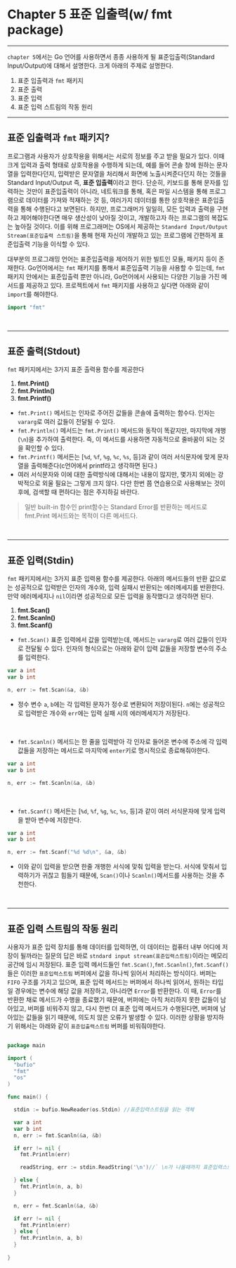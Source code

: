# Chapter 5 표준 입출력(w/ fmt package)
***
`chapter 5`에서는 Go 언어를 사용하면서 종종 사용하게 될 표준입출력(Standard Input/Output)에 대해서 설명한다.
크게 아래의 주제로 설명한다.
1. 표준 입출력과 `fmt` 패키지
2. 표준 출력
3. 표준 입력
4. 표준 입력 스트림의 작동 원리
***

## 표준 입출력과 `fmt` 패키지?
프로그램과 사용자가 상호작용을 위해서는 서로의 정보를 주고 받을 필요가 있다. 이때 크게 입력과 출력 형태로 상호작용을 수행하게 되는데,
예를 들어 콘솔 창에 원하는 문자열을 입력한다던지, 입력받은 문자열을 처리해서 화면에 노출시켜준다던지 하는 것들을 Standard Input/Output 즉, **표준 입출력**이라고 한다.
단순히, 키보드를 통해 문자를 입력하는 것만이 표준입출력이 아니라, 네트워크를 통해, 혹은 파일 시스템을 통해 프로그램으로 데이터를 가져와 적재하는 것 등, 여러가지 데이터를 통한 상호작용은 표준입출력을 통해 수행된다고 보면된다.
하지만, 프로그래머가 일일히, 모든 입력과 출력을 구현하고 제어해야한다면 매우 생산성이 낮아질 것이고, 개발하고자 하는 프로그램의 복잡도는 높아질 것이다. 이를 위해 프로그래머는 OS에서 제공하는 `Standard Input/Output Stream(표준입출력 스트림)`을 통해
현재 자신이 개발하고 있는 프로그램에 간편하게 표준입출력 기능을 이식할 수 있다.

대부분의 프로그래밍 언어는 표준입출력을 제어하기 위한 빌트인 모듈, 패키지 등이 존재한다. Go언어에서는 `fmt` 패키지를 통해서 표준입출력 기능을 사용할 수 있는데,
`fmt` 패키지 안에서는 표준입출력 뿐만 아니라, Go언어에서 사용되는 다양한 기능을 가진 메서드를 제공하고 있다.  프로젝트에서 `fmt` 패키지를 사용하고 싶다면 아래와 같이 `import`를 해야한다.

```go
import "fmt"
```
<br>

***
## 표준 출력(Stdout)

`fmt` 패키지에서는 3가지 표준 출력용 함수를 제공한다
1. **fmt.Print()**
2. **fmt.Println()**
3. **fmt.Printf()**

* `fmt.Print()` 메서드는 인자로 주어진 값들을 콘솔에 출력하는 함수다. 인자는 `vararg`로 여러 값들이 전달될 수 있다.
* `fmt.Println()` 메서드는 `fmt.Print()` 메서드와 동작이 똑같지만, 마지막에 개행(`\n`)을 추가하여 출력한다. 즉, 이 메서드를 사용하면 자동적으로 줄바꿈이 되는 것을 확인할 수 있다.
* `fmt.Printf()` 메서든는 [`%d`, `%f`, `%g`, `%c`, `%s`, 등]과 같이 여러 서식문자에 맞게 문자열을 출력해준다(c언어에서 printf라고 생각하면 된다.)
* 여러 서식문자와 이에 대한 출력방식에 대해서는 내용이 많지만, 몇가지 외에는 강박적으로 외울 필요는 그렇게 크지 않다. 다만 한번 쯤 연습용으로 사용해보는 것이 후에, 검색할 때 편하다는 점은 주지하길 바란다.

> 일반 built-in 함수인 print함수는 Standard Error를 반환하는 메서드로 fmt.Print 메서드와는 목적이 다른 메서드다.

<br>

***
## 표준 입력(Stdin)

`fmt` 패키지에서는 3가지 표준 입력용 함수를 제공한다. 아래의 메서드들의 반환 값으로는 성공적으로 입력받은 인자의 개수와, 입력 실패시 반환되는 에러메세지를 반환한다. 만약 에러메세지나 `nil`이라면 성공적으로 모든 입력을 동작했다고 생각하면 된다.
1. **fmt.Scan()**
2. **fmt.Scanln()**
3. **fmt.Scanf()**

* `fmt.Scan()` 표준 입력에서 값을 입력받는데, 메서드는 `vararg`로 여러 값들이 인자로 전달될 수 있다. 인자의 형식으로는 아래와 같이 입력 값들을 저장할 변수의 주소를 입력한다.
```go
var a int
var b int

n, err := fmt.Scan(&a, &b)
```
* 정수 변수 `a`, `b`에는 각 입력된 문자가 정수로 변환되어 저장이된다. `n`에는 성공적으로 입력받은 개수와 `err`에는 입력 실패 시의 에러메세지가 저장된다.
<br>

* `fmt.Scanln()` 메서드는 한 줄을 입력받아 각 인자로 들어온 변수에 주소에 각 입력 값들을 저장하는 메서드로 마지막에 `enter`키로 명시적으로 종료해줘야한다.
```go
var a int
var b int

n, err := fmt.Scanln(&a, &b)
```

<br>

* `fmt.Scanf()` 메서든는 [`%d`, `%f`, `%g`, `%c`, `%s`, 등]과 같이 여러 서식문자에 맞게 입력을 받아 변수에 저장한다.
```go
var a int
var b int

n, err := fmt.Scanf("%d %d\n", &a, &b)
```

  * 이와 같이 입력을 받으면 한줄 개행한 서식에 맞춰 입력을 받는다. 서식에 맞춰서 입력하기가 귀찮고 힘들기 때문에, `Scan()`이나 `Scanln()`메서드를 사용하는 것을 추천한다.

<br>

***
## 표준 입력 스트림의 작동 원리
사용자가 표준 입력 장치를 통해 데이터를 입력하면, 이 데이터는 컴퓨터 내부 어디에 저장이 될까라는 질문의 답은 바로 `stndard input stream(표준입력스트림)`이라는 메모리 공간에 임시 저장된다. 표준 입력 메서드들인 `fmt.Scan()`,`fmt.Scanln()`,`fmt.Scanf()` 들은 이러한 `표준입력스트림` 버퍼에서 값을 하나씩 읽어서 처리하는 방식이다. 버퍼는 `FIFO` 구조를 가지고 있으며, 표준 입력 메서드는 버퍼에서 하나씩 읽어서, 원하는 타입일 경우에는 변수에 해당 값을 저장하고, 아니라면 `Error`를 반환한다. 이 때, `Error`를 반환한 채로 메서드가 수행을 종료했기 때문에, 버퍼에는 아직 처리하지 못한 값들이 남아있고, 버퍼를 비워주지 않고, 다시 한번 더 표준 입력 메서드가 수행된다면, 버퍼에 남아있는 값들을 읽기 때문에, 의도치 않은 오류가 발생할 수 있다. 이러한 상황을 방지하기 위해서는 아래와 같이 `표준입출력스트림` 버퍼를 비워줘야한다.
```go

package main

import (
  "bufio"
  "fmt"
  "os"
)

func main() {

  stdin := bufio.NewReader(os.Stdin) //표준입력스트림을 읽는 객체

  var a int
  var b int
  n, err := fmt.Scanln(&a, &b)

  if err != nil {
    fmt.Println(err)

    readString, err := stdin.ReadString('\n')//` \n가 나올때까지 표준입력스트림을 읽는다.

  } else {
    fmt.Println(n, a, b)
  }

  n, err = fmt.Scanln(&a, &b)

  if err != nil {
    fmt.Println(err)
  } else {
    fmt.Println(n, a, b)
  }
  
}
```


